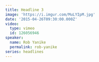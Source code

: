 ```yaml
---
title: Headline 3
image: 'https://i.imgur.com/MuLYIpM.jpg'
date: '2015-04-26T09:30:00.000Z'
video:
  type: vimeo
  id: 126056946
speaker:
  name: Rob Yanike
  permalink: rob-yanike
series: headlines
---
```


